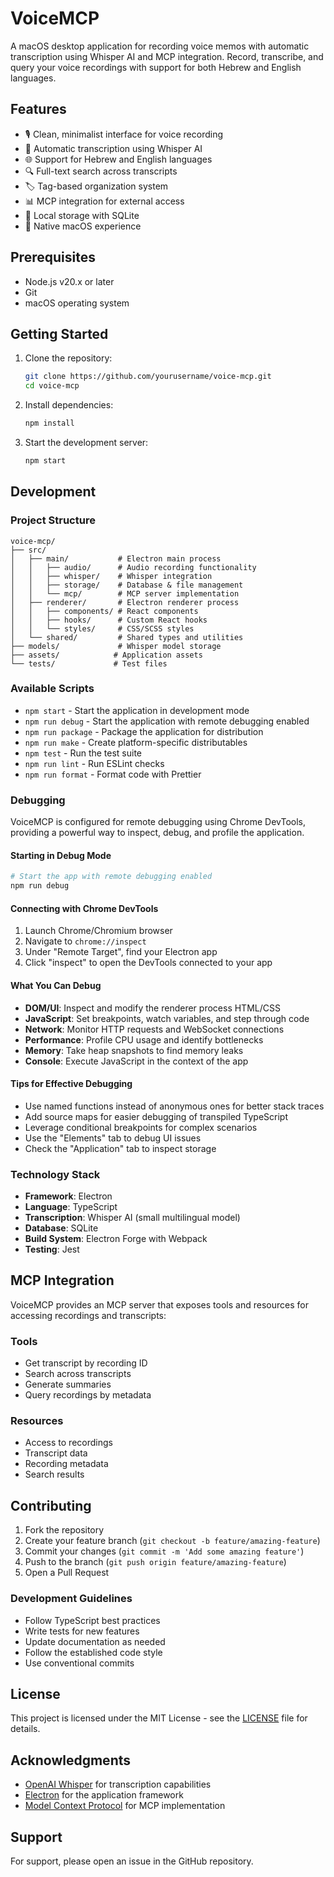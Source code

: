 # VoiceMCP

A macOS desktop application for recording voice memos with automatic transcription using Whisper AI and MCP integration. Record, transcribe, and query your voice recordings with support for both Hebrew and English languages.

## Features

- 🎙️ Clean, minimalist interface for voice recording
- 🤖 Automatic transcription using Whisper AI
- 🌐 Support for Hebrew and English languages
- 🔍 Full-text search across transcripts
- 🏷️ Tag-based organization system
- 📊 MCP integration for external access
- 💾 Local storage with SQLite
- 📱 Native macOS experience

## Prerequisites

- Node.js v20.x or later
- Git
- macOS operating system

## Getting Started

1. Clone the repository:
   ```bash
   git clone https://github.com/yourusername/voice-mcp.git
   cd voice-mcp
   ```

2. Install dependencies:
   ```bash
   npm install
   ```

3. Start the development server:
   ```bash
   npm start
   ```

## Development

### Project Structure

```
voice-mcp/
├── src/
│   ├── main/           # Electron main process
│   │   ├── audio/      # Audio recording functionality
│   │   ├── whisper/    # Whisper integration
│   │   ├── storage/    # Database & file management
│   │   └── mcp/        # MCP server implementation
│   ├── renderer/       # Electron renderer process
│   │   ├── components/ # React components
│   │   ├── hooks/      # Custom React hooks
│   │   └── styles/     # CSS/SCSS styles
│   └── shared/         # Shared types and utilities
├── models/             # Whisper model storage
├── assets/            # Application assets
└── tests/             # Test files
```

### Available Scripts

- `npm start` - Start the application in development mode
- `npm run debug` - Start the application with remote debugging enabled
- `npm run package` - Package the application for distribution
- `npm run make` - Create platform-specific distributables
- `npm test` - Run the test suite
- `npm run lint` - Run ESLint checks
- `npm run format` - Format code with Prettier

### Debugging

VoiceMCP is configured for remote debugging using Chrome DevTools, providing a powerful way to inspect, debug, and profile the application.

#### Starting in Debug Mode

```bash
# Start the app with remote debugging enabled
npm run debug
```

#### Connecting with Chrome DevTools

1. Launch Chrome/Chromium browser
2. Navigate to `chrome://inspect`
3. Under "Remote Target", find your Electron app
4. Click "inspect" to open the DevTools connected to your app

#### What You Can Debug

- **DOM/UI**: Inspect and modify the renderer process HTML/CSS
- **JavaScript**: Set breakpoints, watch variables, and step through code
- **Network**: Monitor HTTP requests and WebSocket connections
- **Performance**: Profile CPU usage and identify bottlenecks
- **Memory**: Take heap snapshots to find memory leaks
- **Console**: Execute JavaScript in the context of the app

#### Tips for Effective Debugging

- Use named functions instead of anonymous ones for better stack traces
- Add source maps for easier debugging of transpiled TypeScript
- Leverage conditional breakpoints for complex scenarios
- Use the "Elements" tab to debug UI issues
- Check the "Application" tab to inspect storage

### Technology Stack

- **Framework**: Electron
- **Language**: TypeScript
- **Transcription**: Whisper AI (small multilingual model)
- **Database**: SQLite
- **Build System**: Electron Forge with Webpack
- **Testing**: Jest

## MCP Integration

VoiceMCP provides an MCP server that exposes tools and resources for accessing recordings and transcripts:

### Tools
- Get transcript by recording ID
- Search across transcripts
- Generate summaries
- Query recordings by metadata

### Resources
- Access to recordings
- Transcript data
- Recording metadata
- Search results

## Contributing

1. Fork the repository
2. Create your feature branch (`git checkout -b feature/amazing-feature`)
3. Commit your changes (`git commit -m 'Add some amazing feature'`)
4. Push to the branch (`git push origin feature/amazing-feature`)
5. Open a Pull Request

### Development Guidelines

- Follow TypeScript best practices
- Write tests for new features
- Update documentation as needed
- Follow the established code style
- Use conventional commits

## License

This project is licensed under the MIT License - see the [LICENSE](LICENSE) file for details.

## Acknowledgments

- [OpenAI Whisper](https://github.com/openai/whisper) for transcription capabilities
- [Electron](https://www.electronjs.org/) for the application framework
- [Model Context Protocol](https://github.com/modelcontextprotocol) for MCP implementation

## Support

For support, please open an issue in the GitHub repository.
